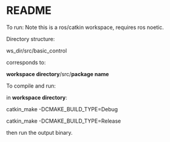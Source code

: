 # README
To run:
Note this is a ros/catkin workspace, requires ros noetic.

Directory structure:

ws_dir/src/basic_control

corresponds to:

**workspace directory**/src/**package name**

To compile and run:

in **workspace directory**:

catkin_make -DCMAKE_BUILD_TYPE=Debug

catkin_make -DCMAKE_BUILD_TYPE=Release

then run the output binary.